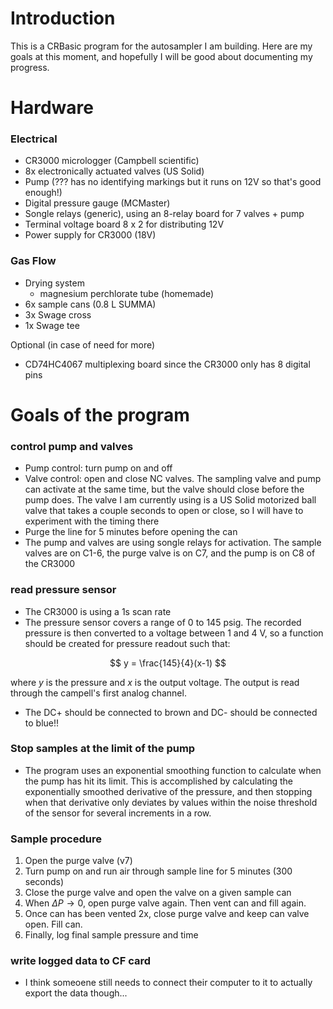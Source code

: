 # Introduction
This is a CRBasic program for the autosampler I am building. Here are my goals at this moment, and hopefully I will be good about documenting my progress. 

# Hardware
### Electrical
- CR3000 micrologger (Campbell scientific)
- 8x electronically actuated valves (US Solid)
- Pump (??? has no identifying markings but it runs on 12V so that's good enough!)
- Digital pressure gauge (MCMaster)
- Songle relays (generic), using an 8-relay board for 7 valves + pump
- Terminal voltage board 8 x 2 for distributing 12V
- Power supply for CR3000 (18V)
### Gas Flow
- Drying system 
    - magnesium perchlorate tube (homemade)
- 6x sample cans (0.8 L SUMMA)
- 3x Swage cross
- 1x Swage tee
  
Optional (in case of need for more)
- CD74HC4067 multiplexing board since the CR3000 only has 8 digital pins


# Goals of the program
### control pump and valves 
- Pump control: turn pump on and off
- Valve control: open and close NC valves. The sampling valve and pump can activate at the same time, but the valve should close before the pump does. The valve I am currently using is a US Solid motorized ball valve that takes a couple seconds to open or close, so I will have to experiment with the timing there
-  Purge the line for 5 minutes before opening the can
- The pump and valves are using songle relays for activation. The sample valves are on C1-6, the purge valve is on C7, and the pump is on C8 of the CR3000
  
### read pressure sensor
- The CR3000 is using a 1s scan rate
- The pressure sensor covers a range of 0 to 145 psig. The recorded pressure is then converted to a voltage between 1 and 4 V, so a function should be created for pressure readout such that:
  
$$ y = \frac{145}{4}(x-1) $$

where $y$ is the pressure and $x$ is the output voltage. The output is read through the campell's first analog channel.

- The DC+ should be connected to brown and DC- should be connected to blue!!

### Stop samples at the limit of the pump
- The program uses an exponential smoothing function to calculate when the pump has hit its limit. This is accomplished by calculating the exponentially smoothed derivative of the pressure, and then stopping when that derivative only deviates by values within the noise threshold of the sensor for several increments in a row.
  
### Sample procedure
1) Open the purge valve (v7) 
2) Turn pump on and run air through sample line for 5 minutes (300 seconds)
3) Close the purge valve and open the valve on a given sample can
4) When $\Delta P \to 0$, open purge valve again. Then vent can and fill again.
5) Once can has been vented 2x, close purge valve and keep can valve open. Fill can.
6) Finally, log final sample pressure and time

### write logged data to CF card
- I think someoene still needs to connect their computer to it to actually export the data though...
